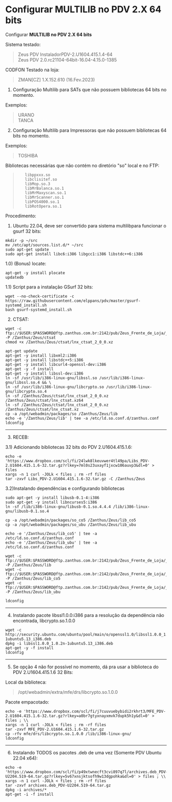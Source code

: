 # Configurar MULTILIB no PDV 2.X 64 bits

Configurar **MULTILIB no PDV 2.X 64 bits**

Sistema testado:

>Zeus PDV InstaladorPDV-2.U1604.415.1.4-64  
Zeus PDV 2.0.rc21104-64bit-16.04-4.15.0-1385

CODFON Testado na loja:

>ZMAN[CZ] 1.X.152.610 (16.Fev.2023)

1) Configuração Multilib para SATs que não possuem bibliotecas 64 bits no momento.

Exemplos:

>URANO  
TANCA

2) Configuração Multilib para Impressoras que não possuem bibliotecas 64 bits no momento.

Exemplos:

>TOSHIBA

Bibliotecas necessárias que não contém no diretório "so" local e no FTP:

>        libppxxx.so
>        libclisitef.so
>        libMop.so.3
>        libMrBalanca.so.1
>        libMrMaxyscan.so.1
>        libMrScanner.so.1
>        libPOS4000.so.1
>        libRotOpera.so.1

Procedimento:

1) Ubuntu 22.04, deve ser convertido para sistema multilibpara funcionar o gsurf 32 bits:

```
mkdir -p ~/src
mv /etc/apt/sources.list.d/* ~/src
sudo apt-get update
sudo apt-get install libc6:i386 libgcc1:i386 libstdc++6:i386
```

1.0) (Bonus) locate:

```
apt-get -y install plocate
updatedb
```

1.1) Script para a instalação GSurf 32 bits:

```
wget --no-check-certificate -c https://raw.githubusercontent.com/elppans/pdv/master/gsurf-systemd_install.sh
bash gsurf-systemd_install.sh
```

2) CTSAT:

```
wget -c ftp://$USER:$PASSWORD@ftp.zanthus.com.br:2142/pub/Zeus_Frente_de_Loja/_Complementares/ctsat/lnx_ctsat_2_0_0.xz -P /Zanthus/Zeus/ctsat
chmod +x /Zanthus/Zeus/ctsat/lnx_ctsat_2_0_0.xz
```

```
apt-get update
apt-get -y install libxml2:i386
apt-get -y install libstdc++5:i386
apt-get -y install libcurl4-openssl-dev:i386
apt-get -y -f install
apt-get -y install libssl-dev:i386
ln -sf /usr/lib/i386-linux-gnu/libssl.so /usr/lib/i386-linux-gnu/libssl.so.4 && \
ln -sf /usr/lib/i386-linux-gnu/libcrypto.so /usr/lib/i386-linux-gnu/libcrypto.so.4
ln -sf /Zanthus/Zeus/ctsat/lnx_ctsat_2_0_0.xz /Zanthus/Zeus/ctsat/lnx_ctsat.xz64
ln -sf /Zanthus/Zeus/ctsat/lnx_ctsat_2_0_0.xz /Zanthus/Zeus/ctsat/lnx_ctsat.xz
cp -a /opt/webadmin/packages/so /Zanthus/Zeus/lib
echo -e '/Zanthus/Zeus/lib' | tee -a /etc/ld.so.conf.d/zanthus.conf
ldconfig
```
____

3) RECEB:

3.1) Adicionando bibliotecas 32 bits do PDV 2.U1604.415.1.6:

```
echo -e 'https://www.dropbox.com/scl/fi/24lwk8lkeuvwer4tl49pa/Libs_PDV-2.U1604.415.1.6-32.tar.gz?rlkey=7ml0s23uxayf1jxcw106auvp3&dl=0' > files
xargs -n 1 curl -JOLk < files ; rm -rf files
tar -zxvf Libs_PDV-2.U1604.415.1.6-32.tar.gz -C /Zanthus/Zeus
```

3.2)Instalando dependências e configurando bibliotecas

```
sudo apt-get -y install libusb-0.1-4:i386
sudo apt-get -y install libncurses5:i386
ln -sf /lib/i386-linux-gnu/libusb-0.1.so.4.4.4 /lib/i386-linux-gnu/libusb-0.1.so.4

cp -a /opt/webadmin/packages/so_co5 /Zanthus/Zeus/lib_co5
cp -a /opt/webadmin/packages/so_ubu /Zanthus/Zeus/lib_ubu

echo -e '/Zanthus/Zeus/lib_co5' | tee -a /etc/ld.so.conf.d/zanthus.conf
echo -e '/Zanthus/Zeus/lib_ubu' | tee -a /etc/ld.so.conf.d/zanthus.conf

wget -c ftp://$USER:$PASSWORD@ftp.zanthus.com.br:2142/pub/Zeus_Frente_de_Loja/_Complementares/so/* -P /Zanthus/Zeus/lib
wget -c ftp://$USER:$PASSWORD@ftp.zanthus.com.br:2142/pub/Zeus_Frente_de_Loja/_Complementares/so_co5/* -P /Zanthus/Zeus/lib_co5
wget -c ftp://$USER:$PASSWORD@ftp.zanthus.com.br:2142/pub/Zeus_Frente_de_Loja/_Complementares/so_ubu/* -P /Zanthus/Zeus/lib_ubu

ldconfig
```

____

4) Instalando pacote libssl1.0.0:i386 para a resolução da dependência não encontrada, libcrypto.so.1.0.0

```
wget -c http://security.ubuntu.com/ubuntu/pool/main/o/openssl1.0/libssl1.0.0_1.0.2n-1ubuntu5.13_i386.deb
dpkg -i libssl1.0.0_1.0.2n-1ubuntu5.13_i386.deb
apt-get -y -f install
ldconfig
```

____

5) Se opção 4 não for possível no momento, dá pra usar a biblioteca do PDV 2.U1604.415.1.6 32 Bits:

Local da biblioteca:

>/opt/webadmin/extra/mfe/drs/libcrypto.so.1.0.0

Pacote empacotado:

```
echo -e 'https://www.dropbox.com/scl/fi/j7cuuvuebybidi2rkhrt3/MFE_PDV-2.U1604.415.1.6-32.tar.gz?rlkey=a0br7gtyxnayxmvk7dupk5h1y&dl=0' > files ; \\
xargs -n 1 curl -JOLk < files ; rm -rf files
tar -zxvf MFE_PDV-2.U1604.415.1.6-32.tar.gz
cp -rfv mfe/drs/libcrypto.so.1.0.0 /lib/i386-linux-gnu/
ldconfig
```

____

6) Instalando TODOS os pacotes .deb de uma vez (Somente PDV Ubuntu 22.04 x64):

```
echo -e 'https://www.dropbox.com/scl/fi/p49xtwnecft3cvi897q7l/archives.deb_PDV-U2204.519-64.tar.gz?rlkey=5v67xnsjktsofh9w13dgpohka&dl=0' > files ; \\
xargs -n 1 curl -JOLk < files ; rm -rf files
tar -zxvf archives.deb_PDV-U2204.519-64.tar.gz
dpkg -i archives/*
apt-get -i -f install
```
